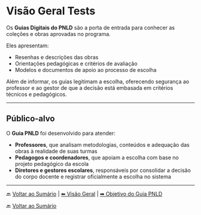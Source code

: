 # Visão Geral  Tests

Os **Guias Digitais do PNLD** são a porta de entrada para conhecer as coleções e obras aprovadas no programa.  

Eles apresentam:  
- Resenhas e descrições das obras  
- Orientações pedagógicas e critérios de avaliação  
- Modelos e documentos de apoio ao processo de escolha  

Além de informar, os guias legitimam a escolha, oferecendo segurança ao professor e ao gestor de que a decisão está embasada em critérios técnicos e pedagógicos.  

---

## Público-alvo  

O **Guia PNLD** foi desenvolvido para atender:  

- **Professores**, que analisam metodologias, conteúdos e adequação das obras à realidade de suas turmas  
- **Pedagogos e coordenadores**, que apoiam a escolha com base no projeto pedagógico da escola  
- **Diretores e gestores escolares**, responsáveis por consolidar a decisão do corpo docente e registrar oficialmente a escolha no sistema  

---

🔙 [Voltar ao Sumário](README.md) | [⬅ Visão Geral](visao-geral.md) | [➡ Objetivo do Guia PNLD](objetivo-guia-pnld.md)


🔙 [Voltar ao Sumário](README.md)
